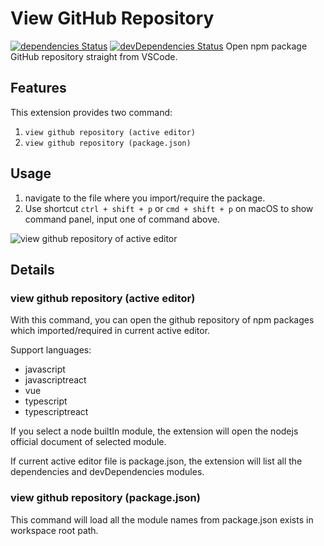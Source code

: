 # View GitHub Repository

[![dependencies Status](https://david-dm.org/tjx666/view-github-repository/status.svg?style=flat-square)](https://david-dm.org/tjx666/view-github-repository) [![devDependencies Status](https://david-dm.org/tjx666/view-github-repository/dev-status.svg?style=flat-square)](https://david-dm.org/tjx666/view-github-repository?type=dev)
Open npm package GitHub repository straight from VSCode.

## Features

This extension provides two command:

1. `view github repository (active editor)`
2. `view github repository (package.json)`

## Usage

1. navigate to the file where you import/require the package.
2. Use shortcut `ctrl + shift + p` or `cmd + shift + p` on macOS to show command panel, input one of command above.

![view github repository of active editor](https://github.com/tjx666/view-github-repository/blob/master/images/activeEditor.gif?raw=true)

## Details

### view github repository (active editor)

With this command, you can open the github repository of npm packages which imported/required in current active editor.

Support languages:

- javascript
- javascriptreact
- vue
- typescript
- typescriptreact

If you select a node builtIn module, the extension will open the nodejs official document of selected module.

If current active editor file is package.json, the extension will list all the dependencies and devDependencies modules.

### view github repository (package.json)

This command will load all the module names from package.json exists in workspace root path.

